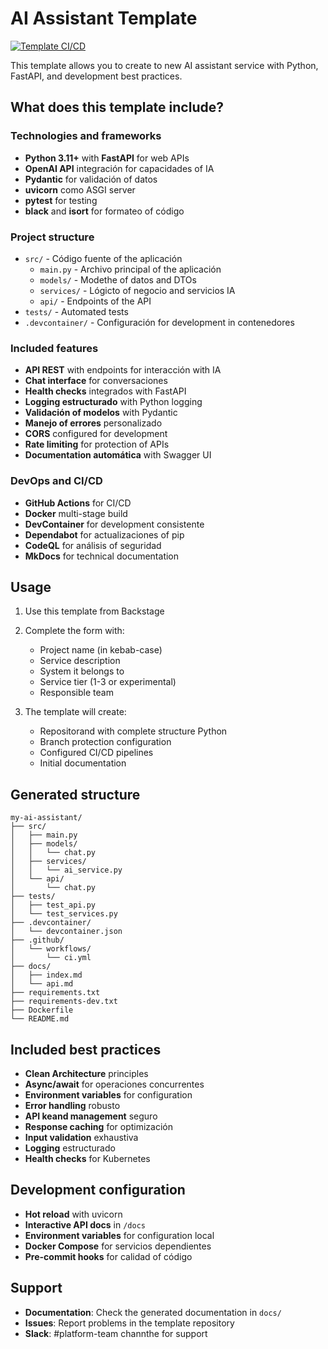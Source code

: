 # AI Assistant Template

[![Template CI/CD](https://github.com/${github_organization}/${repository_name}/actions/workflows/ci-template.yml/badge.svg)](https://github.com/${github_organization}/${repository_name}/actions/workflows/ci-template.yml)


This template allows you to create to new AI assistant service with Python, FastAPI, and development best practices.

## What does this template include?

### Technologies and frameworks
- **Python 3.11+** with **FastAPI** for web APIs
- **OpenAI API** integración for capacidades of IA
- **Pydantic** for validación of datos
- **uvicorn** como ASGI server
- **pytest** for testing
- **black** and **isort** for formateo of código

### Project structure
- `src/` - Código fuente of the aplicación
  - `main.py` - Archivo principal of the aplicación
  - `models/` - Modethe of datos and DTOs
  - `services/` - Lógicto of negocio and servicios IA
  - `api/` - Endpoints of the API
- `tests/` - Automated tests
- `.devcontainer/` - Configuración for development in contenedores

### Included features
- **API REST** with endpoints for interacción with IA
- **Chat interface** for conversaciones
- **Health checks** integrados with FastAPI
- **Logging estructurado** with Python logging
- **Validación of modelos** with Pydantic
- **Manejo of errores** personalizado
- **CORS** configured for development
- **Rate limiting** for protection of APIs
- **Documentation automática** with Swagger UI

### DevOps and CI/CD
- **GitHub Actions** for CI/CD
- **Docker** multi-stage build
- **DevContainer** for development consistente
- **Dependabot** for actualizaciones of pip
- **CodeQL** for análisis of seguridad
- **MkDocs** for technical documentation

## Usage

1. Use this template from Backstage
2. Complete the form with:
   - Project name (in kebab-case)
   - Service description
   - System it belongs to
   - Service tier (1-3 or experimental)
   - Responsible team

3. The template will create:
   - Repositorand with complete structure Python
   - Branch protection configuration
   - Configured CI/CD pipelines
   - Initial documentation

## Generated structure

```
my-ai-assistant/
├── src/
│   ├── main.py
│   ├── models/
│   │   └── chat.py
│   ├── services/
│   │   └── ai_service.py
│   └── api/
│       └── chat.py
├── tests/
│   ├── test_api.py
│   └── test_services.py
├── .devcontainer/
│   └── devcontainer.json
├── .github/
│   └── workflows/
│       └── ci.yml
├── docs/
│   ├── index.md
│   └── api.md
├── requirements.txt
├── requirements-dev.txt
├── Dockerfile
└── README.md
```

## Included best practices

- **Clean Architecture** principles
- **Async/await** for operaciones concurrentes
- **Environment variables** for configuration
- **Error handling** robusto
- **API keand management** seguro
- **Response caching** for optimización
- **Input validation** exhaustiva
- **Logging** estructurado
- **Health checks** for Kubernetes

## Development configuration

- **Hot reload** with uvicorn
- **Interactive API docs** in `/docs`
- **Environment variables** for configuration local
- **Docker Compose** for servicios dependientes
- **Pre-commit hooks** for calidad of código

## Support

- **Documentation**: Check the generated documentation in `docs/`
- **Issues**: Report problems in the template repository
- **Slack**: #platform-team channthe for support
